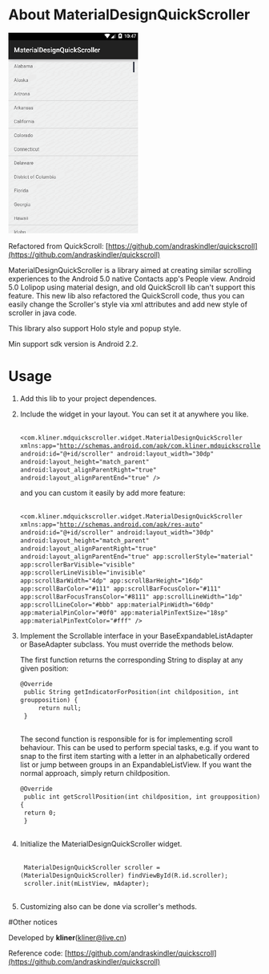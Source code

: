 # About MaterialDesignQuickScroller

<html><img src="http://github.com/kliner/MaterialDesignQuickScroller/raw/master/screenshot/demo.gif"/></html>

Refactored from QuickScroll: [https://github.com/andraskindler/quickscroll](https://github.com/andraskindler/quickscroll)

MaterialDesignQuickScroller is a library aimed at creating similar scrolling experiences to the Android 5.0 native Contacts app's People view. Android 5.0 Lolipop using material design, and old QuickScroll lib can't support this feature. This new lib also refactored the QuickScroll code, thus you can easily change the Scroller's style via xml attributes and add new style of scroller in java code.

This library also support Holo style and popup style. 

Min support sdk version is Android 2.2.

# Usage

1. Add this lib to your project dependences.
2. Include the widget in your layout. You can set it at anywhere you like.   <pre><code>
&lt;com.kliner.mdquickscroller.widget.MaterialDesignQuickScroller
        xmlns:app="http://schemas.android.com/apk/com.kliner.mdquickscroller"
        android:id="@+id/scroller"
        android:layout_width="30dp"
        android:layout_height="match_parent"
        android:layout_alignParentRight="true"
        android:layout_alignParentEnd="true" />
</code></pre>and you can custom it easily by add more feature:<pre><code>
&lt;com.kliner.mdquickscroller.widget.MaterialDesignQuickScroller
        xmlns:app="http://schemas.android.com/apk/res-auto"
        android:id="@+id/scroller"
        android:layout_width="30dp"
        android:layout_height="match_parent"
        android:layout_alignParentRight="true"
        android:layout_alignParentEnd="true"
        app:scrollerStyle="material"
        app:scrollerBarVisible="visible"
        app:scrollerLineVisible="invisible"
        app:scrollBarWidth="4dp"
        app:scrollBarHeight="16dp"
        app:scrollBarColor="#111"
        app:scrollBarFocusColor="#111"
        app:scrollBarFocusTransColor="#8111"
        app:scrollLineWidth="1dp"
        app:scrollLineColor="#bbb"
        app:materialPinWidth="60dp"
        app:materialPinColor="#0f0"
        app:materialPinTextSize="18sp"
        app:materialPinTextColor="#fff"
        />
</code></pre>
3. Implement the Scrollable interface in your BaseExpandableListAdapter or BaseAdapter subclass. You must override the methods below. 
	
	The first function returns the corresponding String to display at any given position:

	<pre><code>@Override
	public String getIndicatorForPosition(int childposition, int groupposition) {
	    return null;
	}
	</code></pre>

	The second function is responsible for is for implementing scroll behaviour. This can be used to perform special tasks, e.g. if you want to snap to the first item starting with a letter in an alphabetically ordered list or jump between groups in an ExpandableListView. If you want the normal approach, simply return childposition.

	<pre><code>@Override
	public int getScrollPosition(int childposition, int groupposition) {
	return 0;
	}
	</code></pre>
4. Initialize the MaterialDesignQuickScroller widget.
	<pre><code>
	MaterialDesignQuickScroller scroller = (MaterialDesignQuickScroller) findViewById(R.id.scroller);
    scroller.init(mListView, mAdapter);
	</code></pre>
5. Customizing also can be done via scroller's methods.

#Other notices

Developed by **kliner**([kliner@live.cn](mailto:kliner@live.cn))

Reference code: [https://github.com/andraskindler/quickscroll](https://github.com/andraskindler/quickscroll)

